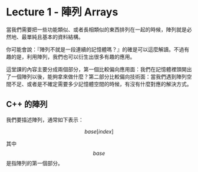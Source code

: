# Lecture 1 - 陣列 Arrays

當我們需要把一些功能類似、或者長相類似的東西排列在一起的時候，陣列就是必然地、最單純且基本的資料結構。

你可能會說：『陣列不就是一段連續的記憶體嗎？』的確是可以這麼解讀。不過有趣的是，利用陣列，我們也可以衍生出很多有趣的應用。

這堂課的內容主要分成兩個部分，第一個比較偏向應用面：我們在記憶體裡頭開出了一個陣列以後，能夠拿來做什麼？第二部分比較偏向技術面：當我們遇到陣列空間不足、或者是不確定需要多少記憶體空間的時候，有沒有什麼對應的解決方式。

## C++ 的陣列

我們要描述陣列，通常如下表示：

$$base[index]$$

其中 $$base$$ 是指陣列的第一個部分。